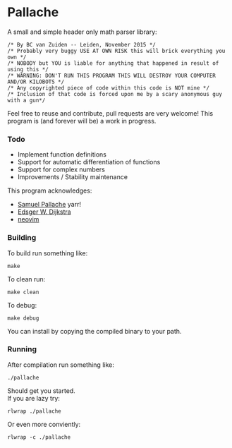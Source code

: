 # Pallache
A small and simple header only math parser library:
```
/* By BC van Zuiden -- Leiden, November 2015 */
/* Probably very buggy USE AT OWN RISK this will brick everything you own */
/* NOBODY but YOU is liable for anything that happened in result of using this */
/* WARNING: DON'T RUN THIS PROGRAM THIS WILL DESTROY YOUR COMPUTER AND/OR KILOBOTS */
/* Any copyrighted piece of code within this code is NOT mine */
/* Inclusion of that code is forced upon me by a scary anonymous guy with a gun*/
```
Feel free to reuse and contribute, pull requests are very welcome!
This program is (and forever will be) a work in progress.

### Todo
* Implement function definitions 
* Support for automatic differentiation of functions 
* Support for complex numbers
* Improvements / Stability maintenance 

This program acknowledges:
* [Samuel Pallache](https://en.wikipedia.org/wiki/Samuel_Pallache) yarr!
* [Edsger W. Dijkstra](https://en.wikipedia.org/wiki/Edsger_W._Dijkstra)
* [neovim](https://neovim.io)

### Building
To build run something like:
```
make
```
To clean run:
```
make clean
```
To debug:
```
make debug
```
You can install by copying the compiled binary to your path.

### Running
After compilation run something like:
```
./pallache 
```
Should get you started.  
If you are lazy try:
```
rlwrap ./pallache
```
Or even more conviently:
```
rlwrap -c ./pallache
```
